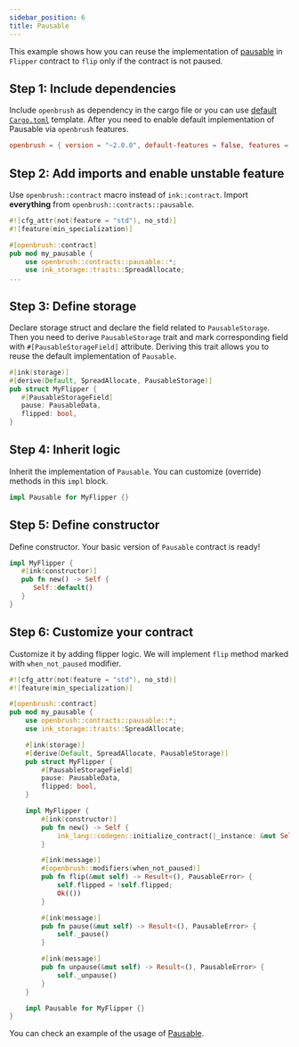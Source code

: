 ```yaml
---
sidebar_position: 6
title: Pausable
---
```


This example shows how you can reuse the implementation of
[pausable](https://github.com/Supercolony-net/openbrush-contracts/tree/main/contracts/src/security/pausable) in `Flipper` contract to `flip` only if the contract is not paused.

## Step 1: Include dependencies

Include `openbrush` as dependency in the cargo file or you can use [default `Cargo.toml`](/smart-contracts/overview#the-default-toml-of-your-project-with-openbrush) template.
After you need to enable default implementation of Pausable via `openbrush` features.

```toml
openbrush = { version = "~2.0.0", default-features = false, features = ["pausable"] }
```

## Step 2: Add imports and enable unstable feature

Use `openbrush::contract` macro instead of `ink::contract`. Import **everything** from `openbrush::contracts::pausable`.

```rust
#![cfg_attr(not(feature = "std"), no_std)]
#![feature(min_specialization)]

#[openbrush::contract]
pub mod my_pausable {
    use openbrush::contracts::pausable::*;
    use ink_storage::traits::SpreadAllocate;
...
```

## Step 3: Define storage

Declare storage struct and declare the field related to `PausableStorage`.
Then you need to derive `PausableStorage` trait and mark corresponding field
with `#[PausableStorageField]` attribute. Deriving this trait allows you to reuse
the default implementation of `Pausable`.

```rust
#[ink(storage)]
#[derive(Default, SpreadAllocate, PausableStorage)]
pub struct MyFlipper {
   #[PausableStorageField]
   pause: PausableData,
   flipped: bool,
}
```

## Step 4: Inherit logic

Inherit the implementation of `Pausable`. You can customize (override) methods in this `impl` block.

```rust
impl Pausable for MyFlipper {}
```

## Step 5: Define constructor

Define constructor. Your basic version of `Pausable` contract is ready!

```rust
impl MyFlipper {
   #[ink(constructor)]
   pub fn new() -> Self {
      Self::default()
   }
}
```

## Step 6: Customize your contract

Customize it by adding flipper logic. We will implement `flip` method marked with `when_not_paused` modifier.

```rust
#![cfg_attr(not(feature = "std"), no_std)]
#![feature(min_specialization)]

#[openbrush::contract]
pub mod my_pausable {
    use openbrush::contracts::pausable::*;
    use ink_storage::traits::SpreadAllocate;

    #[ink(storage)]
    #[derive(Default, SpreadAllocate, PausableStorage)]
    pub struct MyFlipper {
        #[PausableStorageField]
        pause: PausableData,
        flipped: bool,
    }

    impl MyFlipper {
        #[ink(constructor)]
        pub fn new() -> Self {
            ink_lang::codegen::initialize_contract(|_instance: &mut Self| {})
        }

        #[ink(message)]
        #[openbrush::modifiers(when_not_paused)]
        pub fn flip(&mut self) -> Result<(), PausableError> {
            self.flipped = !self.flipped;
            Ok(())
        }

        #[ink(message)]
        pub fn pause(&mut self) -> Result<(), PausableError> {
            self._pause()
        }

        #[ink(message)]
        pub fn unpause(&mut self) -> Result<(), PausableError> {
            self._unpause()
        }
    }

    impl Pausable for MyFlipper {}
}
```

You can check an example of the usage of [Pausable](https://github.com/Supercolony-net/openbrush-contracts/tree/main/examples/pausable).
